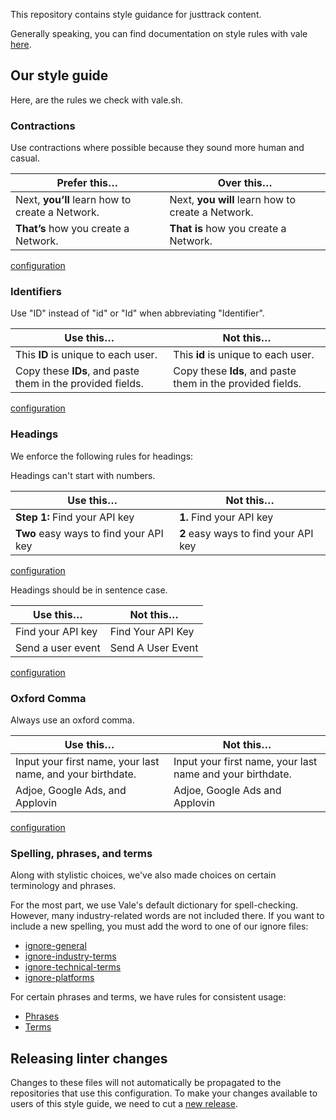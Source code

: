 This repository contains style guidance for justtrack content.

Generally speaking, you can find documentation on style rules with vale [here](https://vale.sh/docs/topics/styles/).

## Our style guide

Here, are the rules we check with vale.sh.

### Contractions

Use contractions where possible because they sound more human and casual.

| Prefer this…                                    | Over this…                                        |
| ----------------------------------------------- | ------------------------------------------------- |
| Next, **you’ll** learn how to create a Network. | Next, **you will** learn how to create a Network. |
| **That’s** how you create a Network.            | **That is** how you create a Network.             |

[configuration](Justtrack/Contractions.yml)

### Identifiers

Use "ID" instead of "id" or "Id" when abbreviating "Identifier".

| Use this…                                                  | Not this…                                                  |
| ---------------------------------------------------------- | ---------------------------------------------------------- |
| This **ID** is unique to each user.                        | This **id** is unique to each user.                        |
| Copy these **IDs**, and paste them in the provided fields. | Copy these **Ids**, and paste them in the provided fields. |

[configuration](Justtrack/Identifier.yml)

### Headings

We enforce the following rules for headings:

Headings can't start with numbers.

| Use this…                              | Not this…                            |
| -------------------------------------- | ------------------------------------ |
| **Step 1:** Find your API key          | **1.** Find your API key             |
| **Two** easy ways to find your API key | **2** easy ways to find your API key |

[configuration](Justtrack/NumberedTitle.yml)

Headings should be in sentence case.

| Use this…         | Not this…         |
| ----------------- | ----------------- |
| Find your API key | Find Your API Key |
| Send a user event | Send A User Event |

[configuration](Justtrack/SentenceCase.yml)

### Oxford Comma

Always use an oxford comma.

| Use this…                                                  | Not this…                                                 |
| ---------------------------------------------------------- | --------------------------------------------------------- |
| Input your first name, your last name, and your birthdate. | Input your first name, your last name and your birthdate. |
| Adjoe, Google Ads, and Applovin                            | Adjoe, Google Ads and Applovin                            |

[configuration](Justtrack/OxfordComma.yml)

### Spelling, phrases, and terms

Along with stylistic choices, we've also made choices on certain terminology and phrases.

For the most part, we use Vale's default dictionary for spell-checking. However, many industry-related words are not included there. If you want to include a new spelling, you must add the word to one of our ignore files:

- [ignore-general](Justtrack/ignore-general.txt)
- [ignore-industry-terms](Justtrack/ignore-industry-terms.txt)
- [ignore-technical-terms](Justtrack/ignore-technical-terms.txt)
- [ignore-platforms](Justtrack/ignore-platforms.txt)

For certain phrases and terms, we have rules for consistent usage:

- [Phrases](Justtrack/Phrases.yml)
- [Terms](Justtrack/Terms.yml)

## Releasing linter changes

Changes to these files will not automatically be propagated to the repositories that use this configuration. To make your changes available to users of this style guide, we need to cut a [new release](https://github.com/justtrackio/content-style-guide/releases).
